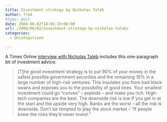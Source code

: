 ```yaml
---
title: Investment strategy by Nicholas Taleb
author: fred
#type: post
date: 2008-06-02T18:05:15+00:00
url: /2008/06/02/investment-strategy-by-nicholas-taleb/
categories:
  - Uncategorized

---
```

A Times Online [interview with Nicholas Taleb][1] includes this one-paragraph bit of investment advice:

> [T]he good investment strategy is to put 90% of your money in the safest possible government securities and the remaining 10% in a large number of high-risk ventures. This insulates you from bad black swans and exposes you to the possibility of good ones. Your smallest investment could go “convex” – explode – and make you rich. High-tech companies are the best. The downside risk is low if you get in at the start and the upside very high. Banks are the worst – all the risk is downside. Don’t be tempted to play the stock market – “If people knew the risks they’d never invest.”

 [1]: http://business.timesonline.co.uk/tol/business/economics/article4022091.ece